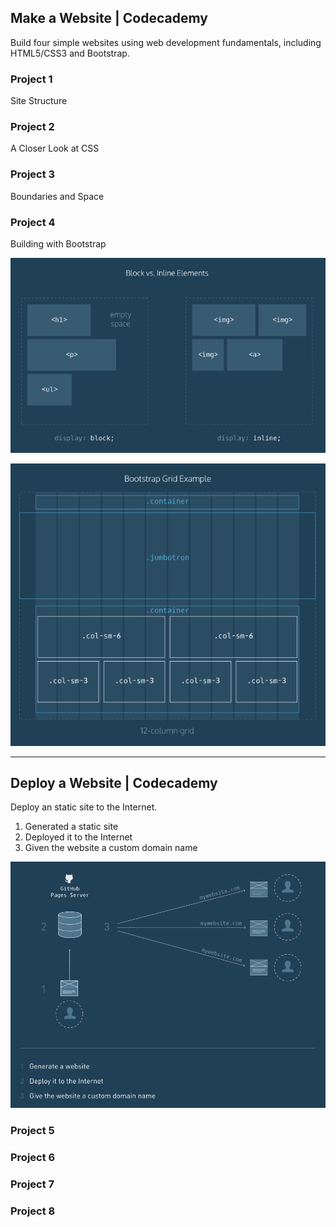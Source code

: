 ## Make a Website | Codecademy

Build four simple websites using web development fundamentals, including HTML5/CSS3 and Bootstrap.

### Project 1

Site Structure


### Project 2

A Closer Look at CSS

### Project 3

Boundaries and Space

### Project 4

Building with Bootstrap

![Display: Block v.s. inline](./block_vs_inline.png "Block v.s. inline")

![Bootstrap Grid Example](./bootstrap_grid_example.png "Bootstrap Grid Example")

---

## Deploy a Website | Codecademy

Deploy an static site to the Internet.

1. Generated a static site
2. Deployed it to the Internet
3. Given the website a custom domain name

![Deploying: Overview](./Deploying.png "Deploying")

### Project 5



### Project 6



### Project 7



### Project 8


